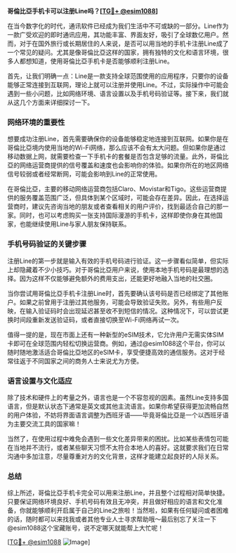 **哥倫比亞手机卡可以注册Line吗？[[TG💪+ @esim1088](https://t.me/s/esim1088)]**

在当今数字化的时代，通讯软件已经成为我们生活中不可或缺的一部分。Line作为一款广受欢迎的即时通讯应用，其功能丰富、界面友好，吸引了全球数亿用户。然而，对于在国外旅行或长期居住的人来说，是否可以用当地的手机卡注册Line成了一个常见的疑问。尤其是像哥倫比亞这样的国家，拥有独特的文化和语言环境，很多人都想知道，使用哥倫比亞手机卡是否能够顺利注册Line。

首先，让我们明确一点：Line是一款支持全球范围使用的应用程序，只要你的设备能够正常连接到互联网，理论上就可以注册并使用Line。不过，实际操作中可能会遇到一些小问题，比如网络环境、语言设置以及手机号码验证等。接下来，我们就从这几个方面来详细探讨一下。

### 网络环境的重要性

想要成功注册Line，首先需要确保你的设备能够稳定地连接到互联网。如果你是在哥倫比亞境内使用当地的Wi-Fi网络，那么应该不会有太大问题。但如果你是通过移动数据上网，就需要检查一下手机卡的套餐是否包含足够的流量。此外，哥倫比亞的网络运营商提供的信号覆盖和速度也会影响你的体验。如果你所在的地区网络信号较弱或者经常断网，可能会影响到Line的正常使用。

在哥倫比亞，主要的移动网络运营商包括Claro、Movistar和Tigo。这些运营商提供的服务覆盖范围广泛，但具体到某个区域时，可能会存在差异。因此，在选择运营商时，建议先咨询当地的朋友或者查看相关的用户评价，找到最适合自己的那一家。同时，也可以考虑购买一张支持国际漫游的手机卡，这样即使你身在其他国家，也能继续使用Line与家人朋友保持联系。

### 手机号码验证的关键步骤

注册Line的第一步就是输入有效的手机号码进行验证。这一步骤看似简单，但实际上却隐藏着不少小技巧。对于哥倫比亞用户来说，使用本地手机号码是最理想的选择。因为这样不仅能够避免额外的费用支出，还能更好地融入当地的社交圈。

当你尝试用哥倫比亞手机卡注册Line时，首先要确认该号码是否已经绑定了其他账户。如果之前曾用于注册过其他服务，可能会导致验证失败。另外，有些用户反映，在输入验证码时会出现延迟甚至收不到短信的情况。这种情况下，可以尝试更换时间段重新发送验证码，或者直接切换至Wi-Fi网络再试一次。

值得一提的是，现在市面上还有一种新型的eSIM技术，它允许用户无需实体SIM卡即可在全球范围内轻松切换运营商。例如，通过@esim1088这个平台，你可以随时随地激活适合哥倫比亞地区的eSIM卡，享受便捷高效的通信服务。这对于经常往返于不同国家之间的商务人士来说尤为方便。

### 语言设置与文化适应

除了技术和硬件上的考量之外，语言也是一个不容忽视的因素。虽然Line支持多国语言，但是默认状态下通常是英文或其他主流语言。如果你希望获得更加流畅自然的用户体验，不妨将界面语言调整为西班牙语——毕竟哥倫比亞是一个以西班牙语为主要交流工具的国家嘛！

当然了，在使用过程中难免会遇到一些文化差异带来的困扰。比如某些表情包可能在当地并不流行，或者某些聊天习惯不太符合本地人的喜好。这就要求我们在日常沟通中多加注意，尽量尊重对方的文化背景，这样才能建立起良好的人际关系。

### 总结

综上所述，哥倫比亞手机卡完全可以用来注册Line，并且整个过程相对简单快捷。只要保证网络环境良好、手机号码有效且无冲突，并且做好相应的语言和文化准备，你就能够顺利开启属于自己的Line之旅啦！当然啦，如果有任何疑问或者困难的话，随时都可以来找我或者其他专业人士寻求帮助哦～最后别忘了关注一下@esim1088这个宝藏账号，说不定哪天就能帮上大忙呢！

[[TG💪+ @esim1088](https://t.me/s/esim1088) ![Image](https://i.postimg.cc/4NQfJmqS/Snipaste-2025-05-13-00-14-12.png)]